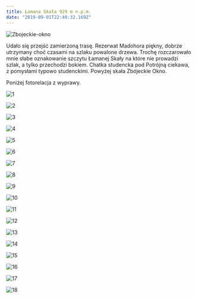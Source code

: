 ```yaml
---
title: Łamana Skała 929 m n.p.m.
date: "2019-09-01T22:40:32.169Z"
---
```


![Zbojeckie-okno](./zbojeckie_okno_i_ja.jpg)

<p class="justify">Udało się przejść zamierzoną trasę. Rezerwat Madohora piękny, dobrze utrzymany choć czasami na szlaku powalone drzewa. Trochę rozczarowało mnie słabe oznakowanie szczytu Łamanej Skały na które nie prowadzi szlak, a tylko przechodzi bokiem.
Chatka studencka pod Potrójną ciekawa, z pomysłami typowo studenckimi. Powyżej skała Zbójeckie Okno.</p>

<p>Poniżej fotorelacja z wyprawy.</p>


![1](./DSC_0134.JPG)

![2](./DSC_0136.JPG)

![3](./DSC_0137.JPG)

![4](./DSC_0138.JPG)

![5](./DSC_0139.JPG)

![6](./DSC_0140.JPG)

![7](./DSC_0141.JPG)

![8](./DSC_0143.JPG)

![9](./DSC_0145.JPG)

![10](./DSC_0146.JPG)

![11](./DSC_0148.JPG)

![12](./DSC_0150.JPG)

![13](./DSC_0151.JPG)

![14](./DSC_0152.JPG)

![15](./DSC_0157.JPG)

![16](./DSC_0165.JPG)

![17](./DSC_0166.JPG)

![18](./DSC_0167.JPG)

